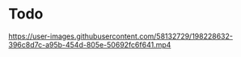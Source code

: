 # Todo

https://user-images.githubusercontent.com/58132729/198228632-396c8d7c-a95b-454d-805e-50692fc6f641.mp4

